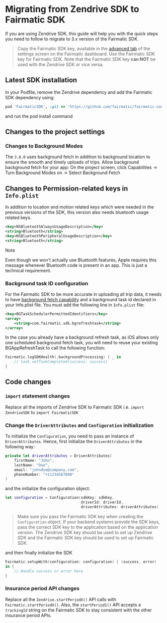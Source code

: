 # Migrating from Zendrive SDK to Fairmatic SDK

If you are using Zendrive SDK, this guide will help you with the quick steps you need to follow to migrate to 3.x version of the Fairmatic SDK.

> Copy the Fairmatic SDK key, available in the [advanced tab](https://app.fairmatic.com/app/settings/advanced) of the settings screen on the Fairmatic dashboard. Use the Fairmatic SDK key for Fairmatic SDK. Note that the Fairmatic SDK key **can NOT** be used with the Zendrive SDK or vice versa.


## Latest SDK installation

In your Podfile, remove the Zendrive dependency and add the Fairmatic SDK dependency using:
```ruby
pod 'FairmaticSDK', :git => 'https://github.com/fairmatic/fairmatic-cocoapods', :tag => '3.0.0'
```
and run the pod install command

## Changes to the project settings

### Changes to Background Modes

The `3.0.0` uses background fetch in addition to background location to ensure the smooth and timely uploads of trips.
Allow background background fetch for your app:
On the project screen, click Capabilities → Turn Background Modes on → Select Background Fetch

## Changes to Permission-related keys in `Info.plist`

In addition to location and motion related keys which were needed in the previous versions of the SDK, this version also needs bluetooth usage related keys.

```xml
<key>NSBluetoothAlwaysUsageDescription</key>
<string>Bluetooth</string>
<key>NSBluetoothPeripheralUsageDescription</key>
<string>Bluetooth</string>
```

> [!NOTE] 
> Even though we won't actually use Bluetooth features, Apple requires this message whenever Bluetooth code is present in an app. This is just a technical requirement.

### Background task ID configuration

For the Fairmatic SDK to be more accurate in uploading all trip data, it needs to have [background fetch capability](https://developer.apple.com/documentation/uikit/using-background-tasks-to-update-your-app) and a background task id declared in your Info.plist file. You must add the following line in `Info.plist` file:

```xml
<key>BGTaskSchedulerPermittedIdentifiers</key>
<array>
	<string>com.fairmatic.sdk.bgrefreshtask</string>
</array>
```

In the case you already have a background refresh task, as iOS allows only one scheduled background fetch task, you will need to reuse your existing BGAppRefreshTask to call the following function:

```swift
Fairmatic.logSDKHealth(.backgroundProcessing) { _ in
    // task.setTaskCompleted(success: success)
}
```

## Code changes

### `import` statement changes

Replace all the imports of Zendrive SDK to Fairmatic SDK i.e. `import ZendriveSDK` to `import FairmaticSDK`

### Change the `DriverAttributes` and `Configuration` initialization

To initialize the `Configuration`, you need to pass an instance of `DriverAttributes`. Hence, first initialize the `DriverAttributes` in the following way:

```swift
private let driverAttributes = DriverAttributes(
    firstName: "John",
    lastName: "Doe",
    email: "johndoe@company.com",
    phoneNumber: "+11234567890"
)
```
and the initialize the configuration object:
```swift
let configuration = Configuration(sdkKey: sdkKey,
                                  driverId: driverId,
                                  driverAttributes: driverAttributes)
```
> Make sure you pass the Fairmatic SDK key when creating the `Configuration` object. If your backend systems provide the SDK keys, pass the correct SDK key to the application based on the application version. The Zendrive SDK key should be used to set up Zendrive SDK and the Fairmatic SDK key should be used to set up Fairmatic SDK.

and then finally initialize the SDK
```swift
Fairmatic.setupWith(configuration: configuration) { (success, error)
in {
    // Handle success or error here
}
```

### Insurance period API changes

Replace all the `Zendrive.startPeriodX()` API calls with `Fairmatic.startPeriodX()`. Also, the `startPeriod1()` API accepts a `trackingId` string on the Fairmatic SDK to stay consistent with the other insurance period APIs.

